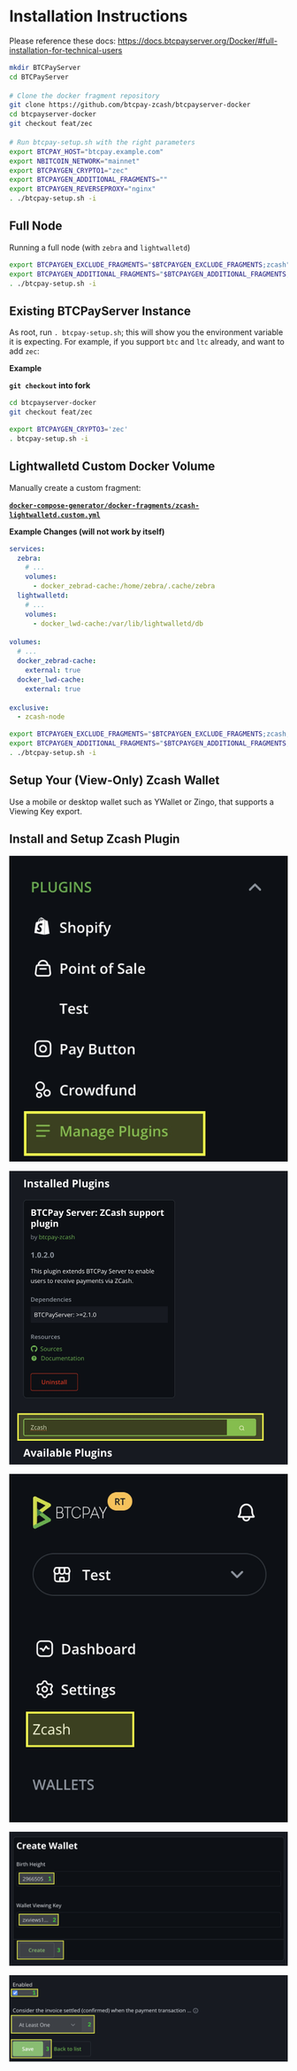 # Installation Instructions

Please reference these docs: https://docs.btcpayserver.org/Docker/#full-installation-for-technical-users

<!-- For the official documentation, refer to [Full installation (for technical users) - docs.btcpayserver.org](https://docs.btcpayserver.org/Docker/#full-installation-for-technical-users) -->


```sh
mkdir BTCPayServer
cd BTCPayServer

# Clone the docker fragment repository
git clone https://github.com/btcpay-zcash/btcpayserver-docker
cd btcpayserver-docker
git checkout feat/zec

# Run btcpay-setup.sh with the right parameters
export BTCPAY_HOST="btcpay.example.com"
export NBITCOIN_NETWORK="mainnet"
export BTCPAYGEN_CRYPTO1="zec"
export BTCPAYGEN_ADDITIONAL_FRAGMENTS=""
export BTCPAYGEN_REVERSEPROXY="nginx"
. ./btcpay-setup.sh -i
```

## Full Node

Running a full node (with `zebra` and `lightwalletd`)

```sh
export BTCPAYGEN_EXCLUDE_FRAGMENTS="$BTCPAYGEN_EXCLUDE_FRAGMENTS;zcash"
export BTCPAYGEN_ADDITIONAL_FRAGMENTS="$BTCPAYGEN_ADDITIONAL_FRAGMENTS;zcash-fullnode"
. ./btcpay-setup.sh -i
```

## Existing BTCPayServer Instance

As root, run `. btcpay-setup.sh`; this will show you the environment variable it is expecting. For example, if you support `btc` and `ltc` already, and want to add `zec`:


**Example**

**`git checkout` into fork**

```sh
cd btcpayserver-docker
git checkout feat/zec
```

```sh
export BTCPAYGEN_CRYPTO3='zec'
. btcpay-setup.sh -i
```

## Lightwalletd Custom Docker Volume

Manually create a custom fragment:

**[`docker-compose-generator/docker-fragments/zcash-lightwalletd.custom.yml`](./zcash-lightwalletd.custom.yml)**

**Example Changes (will not work by itself)**

```yml
services:
  zebra:
    # ...
    volumes:
      - docker_zebrad-cache:/home/zebra/.cache/zebra
  lightwalletd:
    # ...
    volumes:
      - docker_lwd-cache:/var/lib/lightwalletd/db

volumes:
  # ...
  docker_zebrad-cache:
    external: true
  docker_lwd-cache:
    external: true

exclusive:
  - zcash-node
```

```sh
export BTCPAYGEN_EXCLUDE_FRAGMENTS="$BTCPAYGEN_EXCLUDE_FRAGMENTS;zcash;zcash-fullnode"
export BTCPAYGEN_ADDITIONAL_FRAGMENTS="$BTCPAYGEN_ADDITIONAL_FRAGMENTS;zcash-lightwalletd.custom"
. ./btcpay-setup.sh -i
```

## Setup Your (View-Only) Zcash Wallet

Use a mobile or desktop wallet such as YWallet or Zingo, that supports a Viewing Key export.


## Install and Setup Zcash Plugin

![Manage Plugins](./images/manage-plugins.jpg)

![Install Zcash Plugin](./images/install-zcash-plugin.jpg)

![Zcash Settings](./images/zcash-settings.jpg)

![Create Wallet](./images/create-wallet.jpg)

![Set Confirmations](./images/set-confirmations.jpg)

